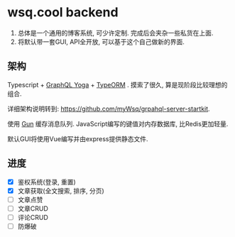 # wsq.cool backend

1. 总体是一个通用的博客系统,  可少许定制.  完成后会夹杂一些私货在上面.
2. 将默认带一套GUI,  API全开放, 可以基于这个自己做新的界面.

## 架构

Typescript + [GraphQL Yoga](https://github.com/prismagraphql/graphql-yoga)  + [TypeORM](http://typeorm.io) .  摸索了很久, 算是现阶段比较理想的组合.  

详细架构说明转到: https://github.com/myWsq/grpahql-server-startkit.

使用 [Gun](https://github.com/amark/gun) 缓存消息队列.  JavaScript编写的键值对内存数据库, 比Redis更加轻量.

默认GUI将使用Vue编写并由express提供静态文件.

## 进度

- [x] 鉴权系统(登录, 重置)
- [x] 文章获取(全文搜索, 排序, 分页)
- [ ] 文章点赞
- [ ] 文章CRUD
- [ ] 评论CRUD
- [ ] 防爆破